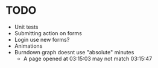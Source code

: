 # TODO
- Unit tests
- Submitting action on forms
- Login use new forms?
- Animations
- Burndown graph doesnt use "absolute" minutes
    - A page opened at 03:15:03 may not match 03:15:47